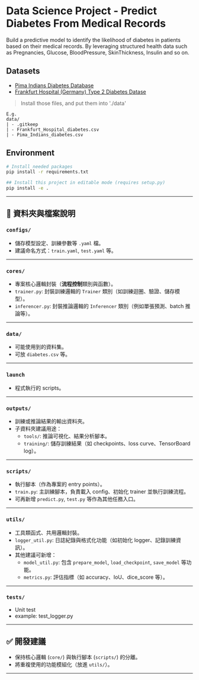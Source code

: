 # Data Science Project - Predict Diabetes From Medical Records

Build a predictive model to identify the likelihood of diabetes in patients based on their medical records. By leveraging structured health data such as Pregnancies, Glucose, BloodPressure, SkinThickness, Insulin and so on.

## Datasets
- [Pima Indians Diabetes Database](https://www.kaggle.com/datasets/uciml/pima-indians-diabetes-database)
- [Frankfurt Hospital (Germany) Type 2 Diabetes Datase](https://www.kaggle.com/datasets/johndasilva/diabetes/data)
> Install those files, and put them into './data'

```
E.g.
data/
| - .gitkeep
| - Frankfurt_Hospital_diabetes.csv
| - Pima_Indians_diabetes.csv
```

## Environment
```bash
# Install needed packages
pip install -r requirements.txt

## Install this project in editable mode (requires setup.py)
pip install -e .
```

---

## 📁 資料夾與檔案說明

### `configs/`
- 儲存模型設定、訓練參數等 `.yaml` 檔。
- 建議命名方式：`train.yaml`, `test.yaml` 等。

---

### `cores/`
- 專案核心邏輯封裝（**流程控制**類別與函數）。
- `trainer.py`: 封裝訓練邏輯的 `Trainer` 類別（如訓練迴圈、驗證、儲存模型）。
- `inferencer.py`: 封裝推論邏輯的 `Inferencer` 類別（例如單張預測、batch 推論等）。

---

### `data/`
- 可能使用到的資料集。
- 可放 `diabetes.csv` 等。

---

### `launch`
- 程式執行的 scripts。

---

### `outputs/`
- 訓練或推論結果的輸出資料夾。
- 子資料夾建議用途：
  - `tools/`: 推論可視化、結果分析腳本。
  - `training/`: 儲存訓練結果（如 checkpoints、loss curve、TensorBoard log）。

---

### `scripts/`
- 執行腳本（作為專案的 entry points）。
- `train.py`: 主訓練腳本，負責載入 config、初始化 trainer 並執行訓練流程。
- 可再新增 `predict.py`, `test.py` 等作為其他任務入口。

---

### `utils/`
- 工具類函式、共用邏輯封裝。
- `logger_util.py`: 日誌紀錄與格式化功能（如初始化 logger、記錄訓練資訊）。
- 其他建議可新增：
  - `model_util.py`: 包含 `prepare_model`, `load_checkpoint`, `save_model` 等功能。
  - `metrics.py`: 評估指標（如 accuracy、IoU、dice_score 等）。

---

### `tests/`
- Unit test
- example: test_logger.py

---

## ✅ 開發建議
- 保持核心邏輯 (`core/`) 與執行腳本 (`scripts/`) 的分離。
- 將重複使用的功能模組化（放進 `utils/`）。

---
